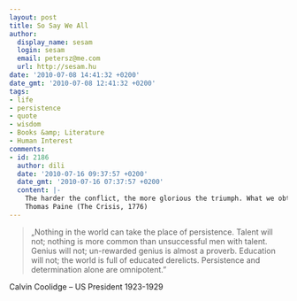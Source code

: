 ```yaml
---
layout: post
title: So Say We All
author:
  display_name: sesam
  login: sesam
  email: petersz@me.com
  url: http://sesam.hu
date: '2010-07-08 14:41:32 +0200'
date_gmt: '2010-07-08 12:41:32 +0200'
tags:
- life
- persistence
- quote
- wisdom
- Books &amp; Literature
- Human Interest
comments:
- id: 2186
  author: dili
  date: '2010-07-16 09:37:57 +0200'
  date_gmt: '2010-07-16 07:37:57 +0200'
  content: |-
    The harder the conflict, the more glorious the triumph. What we obtain too cheap, we esteem too lightly it is dearness only that gives everything its value. I love the man that can smile in trouble, that can gather strength from distress and grow brave by reflection. 'Tis the business of little minds to shrink but he whose heart is firm, and whose conscience approves his conduct, will pursue his principles unto death.
    Thomas Paine (The Crisis, 1776)
---
```


> „Nothing in the world can take the place of persistence. Talent will not; nothing is more common than unsuccessful men with talent. Genius will not; un-rewarded genius is almost a proverb. Education will not; the world is full of educated derelicts. Persistence and determination alone are omnipotent.”

Calvin Coolidge – US President 1923-1929
